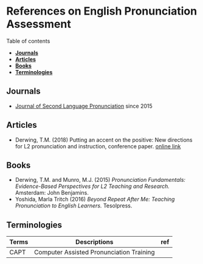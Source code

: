 # References on English Pronunciation Assessment

Table of contents

+ **[Journals](#journals)**  
+ **[Articles](#articles)**  
+ **[Books](#books)**  
+ **[Terminologies](#terminologies)**  

## Journals

+ [Journal of Second Language Pronunciation](https://benjamins.com/catalog/jslp) since 2015  


## Articles

+ Derwing, T.M. (2018) Putting an accent on the positive: New directions for L2 pronunciation and instruction, conference paper. [online link](https://www.researchgate.net/publication/331227845)

## Books 

+ Derwing, T.M. and Munro, M.J. (2015) _Pronunciation Fundamentals: Evidence-Based Perspectives for L2 Teaching and Research._ Amsterdam: John Benjamins.
+ Yoshida, Marla Tritch (2016) _Beyond Repeat After Me: Teaching Pronunciation to English Learners._ Tesolpress.


## Terminologies

|Terms|Descriptions|ref|
|--|--|--|
|CAPT| Computer Assisted Pronunciation Training||


